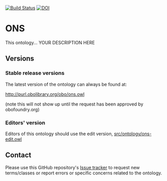 [![Build Status](https://travis-ci.org/obophenotype/ons.svg?branch=master)](https://travis-ci.org/obophenotype/ons)
[![DOI](https://zenodo.org/badge/13996/obophenotype/ons.svg)](https://zenodo.org/badge/latestdoi/13996/obophenotype/ons)

# ONS

This ontology... YOUR DESCRIPTION HERE

## Versions

### Stable release versions

The latest version of the ontology can always be found at:

http://purl.obolibrary.org/obo/ons.owl

(note this will not show up until the request has been approved by obofoundry.org)

### Editors' version

Editors of this ontology should use the edit version, [src/ontology/ons-edit.owl](src/ontology/ons-edit.owl)

## Contact
Please use this GitHub repository's [Issue tracker](https://github.com/obophenotype/ons/issues) to request new terms/classes or report errors or specific concerns related to the ontology.

